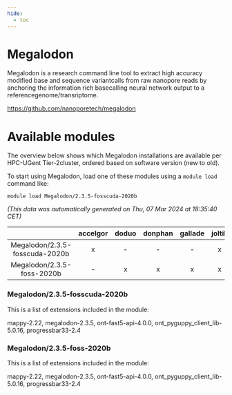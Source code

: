 ```yaml
---
hide:
  - toc
---
```


Megalodon
=========


Megalodon is a research command line tool to extract high accuracy modified base and sequence variantcalls from raw nanopore reads by anchoring the information rich basecalling neural network output to a referencegenome/transriptome.

https://github.com/nanoporetech/megalodon
# Available modules


The overview below shows which Megalodon installations are available per HPC-UGent Tier-2cluster, ordered based on software version (new to old).

To start using Megalodon, load one of these modules using a `module load` command like:

```shell
module load Megalodon/2.3.5-fosscuda-2020b
```

*(This data was automatically generated on Thu, 07 Mar 2024 at 18:35:40 CET)*  

| |accelgor|doduo|donphan|gallade|joltik|skitty|
| :---: | :---: | :---: | :---: | :---: | :---: | :---: |
|Megalodon/2.3.5-fosscuda-2020b|x|-|-|-|x|-|
|Megalodon/2.3.5-foss-2020b|-|x|x|x|x|x|


### Megalodon/2.3.5-fosscuda-2020b

This is a list of extensions included in the module:

mappy-2.22, megalodon-2.3.5, ont-fast5-api-4.0.0, ont_pyguppy_client_lib-5.0.16, progressbar33-2.4

### Megalodon/2.3.5-foss-2020b

This is a list of extensions included in the module:

mappy-2.22, megalodon-2.3.5, ont-fast5-api-4.0.0, ont_pyguppy_client_lib-5.0.16, progressbar33-2.4